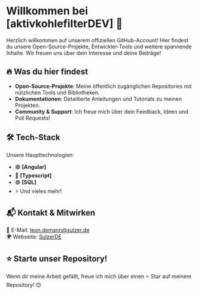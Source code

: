 # Willkommen bei [aktivkohlefilterDEV] 🚀

Herzlich willkommen auf unserem offiziellen GitHub-Account! Hier findest du unsere Open-Source-Projekte, Entwickler-Tools und weitere spannende Inhalte. Wir freuen uns über dein Interesse und deine Beiträge! 

## 🔥 Was du hier findest
- **Open-Source-Projekte**: Meine öffentlich zugänglichen Repositories mit nützlichen Tools und Bibliotheken.
- **Dokumentationen**: Detaillierte Anleitungen und Tutorials zu meinen Projekten.
- **Community & Support**: Ich freue mich über dein Feedback, Ideen und Pull Requests!

## 🛠 Tech-Stack
Unsere Haupttechnologien:
- 🟢 **[Angular]**
- 🔵 **[Typescript]**
- 🟣 **[SQL]**
- ⚡ Und vieles mehr!

## 📬 Kontakt & Mitwirken
📧 E-Mail: [leon.demann@sulzer.de](mailto:kontakt@deinfirmenname.com)  
🌍 Webseite: [SulzerDE](https://www.sulzer.de/)  

## ⭐ Starte unser Repository!
Wenn dir meine Arbeit gefällt, freue ich mich über einen ⭐ Star auf meinem Repository! 😊

